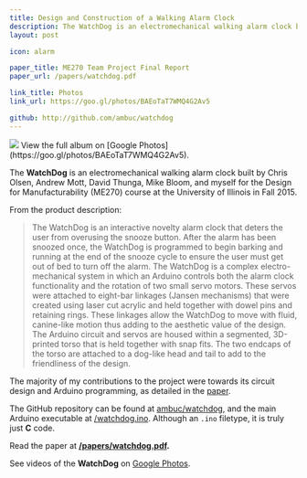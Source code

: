 ```yaml
---
title: Design and Construction of a Walking Alarm Clock
description: The WatchDog is an electromechanical walking alarm clock built by a small team for the Design for Manufacturability course at the University of Illinois.
layout: post

icon: alarm

paper_title: ME270 Team Project Final Report
paper_url: /papers/watchdog.pdf

link_title: Photos
link_url: https://goo.gl/photos/BAEoTaT7WMQ4G2Av5 

github: http://github.com/ambuc/watchdog
---
```


<img src="/images/watchdog.JPG">
View the full album on [Google Photos](https://goo.gl/photos/BAEoTaT7WMQ4G2Av5).

The **WatchDog** is an electromechanical walking alarm clock built by Chris Olsen, Andrew Mott, David Thunga, Mike Bloom, and myself for the Design for Manufacturability (ME270) course at the University of Illinois in Fall 2015.

From the product description:

> The WatchDog is an interactive novelty alarm clock that deters the user from overusing the snooze button. After the alarm has been snoozed once, the WatchDog is programmed to begin barking and running at the end of the snooze cycle to ensure the user must get out of bed to turn off the alarm. The WatchDog is a complex electro-mechanical system in which an Arduino controls both the alarm clock functionality and the rotation of two small servo motors. These servos were attached to eight-bar linkages (Jansen mechanisms) that were created using laser cut acrylic and held together with dowel pins and retaining rings. These linkages allow the WatchDog to move with fluid, canine-like motion thus adding to the aesthetic value of the design. The Arduino circuit and servos are housed within a segmented, 3D-printed torso that is held together with snap fits. The two endcaps of the torso are attached to a dog-like head and tail to add to the friendliness of the design.

The majority of my contributions to the project were towards its circuit design and Arduino programming, as detailed in the [paper](/papers/watchdog.pdf).

The GitHub repository can be found at [ambuc/watchdog](https://github.com/ambuc/watchdog), and the main Arduino executable at [/watchdog.ino](https://github.com/ambuc/watchdog/blob/master/watchdog.ino). Although an `.ino` filetype, it is truly just **C** code.

Read the paper at **[/papers/watchdog.pdf](/papers/watchdog.pdf).**

See videos of the **WatchDog** on [Google Photos](https://goo.gl/photos/BAEoTaT7WMQ4G2Av5).
